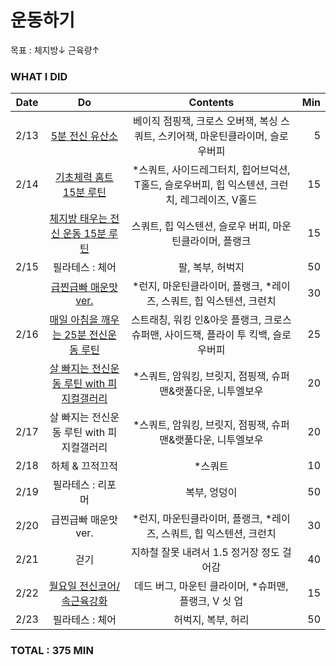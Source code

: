 # 운동하기

목표 : 체지방↓ 근육량↑

### WHAT I DID

| Date | Do | Contents | Min |
|:------:|:-----------:|:-----------:|---------:|
| 2/13 | [5분 전신 유산소](https://youtu.be/a-zbMpN3yww) | 베이직 점핑잭, 크로스 오버잭, 복싱 스쿼트, 스키어잭, 마운틴클라이머, 슬로우버피 | 5 |
| 2/14 | [기초체력 홈트 15분 루틴](https://youtu.be/rSBOuArsz1k) | *스쿼트, 사이드레그터치, 힙어브덕션, T홀드, 슬로우버피, 힙 익스텐션, 크런치, 레그레이즈, V홀드 | 15 |
|      | [체지방 태우는 전신 운동 15분 루틴](https://youtu.be/gqR73V3fq2k) | 스쿼트, 힙 익스텐션, 슬로우 버피, 마운틴클라이머, 플랭크  | 15 |
| 2/15 | 필라테스 : 체어 | 팔, 복부, 허벅지 | 50 |
|      | [급찐급빠 매운맛ver.](https://youtu.be/oG7vx7RLSHU) | *런지, 마운틴클라이머, 플랭크, *레이즈, 스쿼트, 힙 익스텐션, 크런치 | 30 |
| 2/16 | [매일 아침을 깨우는 25분 전신운동 루틴 ](https://youtu.be/MX-oyQkebNQ) | 스트래칭, 워킹 인&아웃 플랭크, 크로스 슈퍼맨, 사이드잭, 플라이 투 킥백, 슬로우버피 | 25 |
|      | [살 빠지는 전신운동 루틴 with 피지컬갤러리](https://youtu.be/s14NQ6Cz4QE) | *스쿼트, 암워킹, 브릿지, 점핑잭, 슈퍼맨&랫풀다운, 니투엘보우 | 20 |
| 2/17 | 살 빠지는 전신운동 루틴 with 피지컬갤러리 | *스쿼트, 암워킹, 브릿지, 점핑잭, 슈퍼맨&랫풀다운, 니투엘보우 | 20 |
| 2/18 | 하체 & 끄적끄적 | *스쿼트 | 10 |
| 2/19 | 필라테스 : 리포머 | 복부, 엉덩이 | 50 |
| 2/20 | 급찐급빠 매운맛ver. | *런지, 마운틴클라이머, 플랭크, *레이즈, 스쿼트, 힙 익스텐션, 크런치 | 30 |
| 2/21 | 걷기 | 지하철 잘못 내려서 1.5 정거장 정도 걸어감 | 40 |
| 2/22 | [월요일 전신코어/속근육강화](https://youtu.be/CNg_J7M_v74) | 데드 버그, 마운틴 클라이머, *슈퍼맨, 플랭크, V 싯 업 | 15 |
| 2/23 | 필라테스 : 체어 | 허벅지, 복부, 허리 | 50 |




### TOTAL : 375 MIN
